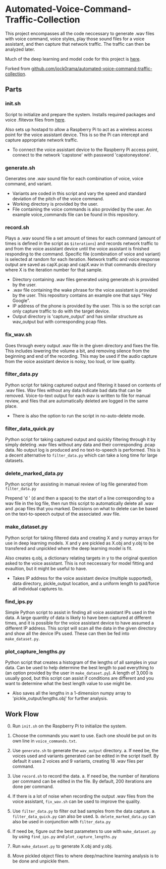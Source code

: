 # Automated-Voice-Command-Traffic-Collection

This project encompasses all the code neccessary to generate .wav files with voice command, voice styles, play those sound files for a voice assistant, and then capture that network traffic. The traffic can then be analyzed later.

Much of the deep learning and model code for this project is [here](https://colab.research.google.com/drive/1T2jnIBsDoDryjvjdFRN2PRoTMaYdJHZl?usp=sharing).

Forked from [github.com/jock0rama/automated-voice-command-traffic-collection](github.com/jock0rama/automated-voice-command-traffic-collection).

## Parts

### init.sh

Script to initialize and prepare the system. Installs required packages and voice .flitevox files from [here](http://www.festvox.org/flite/packed/flite-2.0/voices/).

Also sets up hostapd to allow a Raspberry Pi to act as a wireless access point for the voice assistant device. This is so the Pi can intercept and capture appropriate network traffic.

* To connect the voice assistant device to the Raspberry Pi access point, connect to the network 'capstone' with password 'capstoneystone'.

### generate.sh

Generates one .wav sound file for each combination of voice, voice command, and variant.

* Variants are coded in this script and vary the speed and standard deviation of the pitch of the voice command.
* Working directory is provided by the user. 
* File containing the voice commands is also provided by the user. An example voice_commands file can be found in this repository.

### record.sh

Plays a .wav sound file a set amount of times for each command (amount of times is defined in the script as `$iterations`) and records network traffic to and from the voice assistant device until the voice assistant is finished responding to the command. Specific file (combination of voice and variant) is selected at random for each iteration. Network traffic and voice response output are saved as capX.pcap and capX.wav in that commands directory where X is the iteration number for that sample.

* Directory containing .wav files generated using generate.sh is provided by the user.
* .wav file containing the wake phrase for the voice assistant is provided by the user. This repository contains an example one that says "Hey Google".
* IP address of the phone is provided by the user. This is so the script can only capture traffic to do with the target device.
* Output directory is 'capture_output' and has similar structure as wav_output but with corresponding pcap files.

### fix_wav.sh

Goes through every output .wav file in the given directory and fixes the file. This includes lowering the volume a bit, and removing silence from the beginning and end of the recording. This may be used if the audio capture from the voice assistant device is noisy, too loud, or low quality.

### filter_data.py

Python script for taking captured output and filtering it based on contents of .wav files. Wav files without any data indicate bad data that can be removed. Voice-to-text output for each wav is written to file for manual review, and files that are automatically deleted are logged in the same place.

* There is also the option to run the script in no-auto-delete mode. 

### filter_data_quick.py

Python script for taking captured output and quickly filtering through it by simply deleting .wav files without any data and their corresponding .pcap data. No output log is produced and no text-to-speech is performed. This is a decent alternative to `filter_data.py` which can take a long time for large datasets.

### delete_marked_data.py

Python script for assisting in manual review of log file generated from `filter_data.py`

Prepend 'd ' (d and then a space) to the start of a line corresponding to a wav file in the log file, then run this script to automatically delete all .wav and .pcap files that you marked. Decisions on what to delete can be based on the text-to-speech output of the associated .wav file.

### make_dataset.py

Python script for taking filtered data and creating X and y numpy arrays for use in deep learning models. X and y are pickled as X.obj and y.obj to be transfered and unpickled where the deep learning model is fit.

Also creates q.obj, a dictionary relating targets in y to the original question asked to the voice assistant. This is not neccessary for model fitting and evaultion, but it might be useful to have.

* Takes IP address for the voice assistant device (multiple supported), data directory, pickle_output location, and a uniform length to pad/force all individual captures to.

### find_ips.py

Simple Python script to assist in finding all voice assistant IPs used in the data. A large quantity of data is likely to have been captured at different times, and it is possible for the voice assistant device to have assumed a different IP address. This script will scan all the data in the given directory and show all the device IPs used. These can then be fed into `make_dataset.py`.

### plot_capture_lengths.py

Python script that creates a histogram of the lengths of all samples in your data. Can be used to help determine the best length to pad everything to (an option provided by the user in `make_dataset.py`). A length of 3,000 is usually good, but this script can assist if conditions are different and you want to determine what the best length value to use might be.

* Also saves all the lengths in a 1-dimension numpy array to 'pickle_output/lengths.obj' for further analysis.


## Work Flow

0. Run `init.sh` on the Raspberry Pi to initialize the system.

1. Choose the commands you want to use. Each one should be put on its own line in `voice_commands.txt`.

2. Use `generate.sh` to generate the `wav_output` directory.
    a. If need be, the voices used and variants generated can be edited in the script itself. By default it uses 2 voices and 9 variants, creating 18 .wav files per command.

3. Use `record.sh` to record the data.
    a. If need be, the number of iterations per command can be edited in the file. By default, 200 iterations are done per command.

4. If there is a lot of noise when recording the output .wav files from the voice assistant, `fix_wav.sh` can be used to improve the quality.

5. Use `filter_data.py` to filter out bad samples from the data capture.
    a. `filter_data_quick.py` can also be used.
    b. `delete_marked_data.py` can also be used in conjunction with `filter_data.py`

6. If need be, figure out the best parameters to use with `make_dataset.py` by using `find_ips.py` and `plot_capture_lengths.py`

7. Run `make_dataset.py` to generate X.obj and y.obj.

8. Move pickled object files to where deep/machine learning analysis is to be done and unpickle them.


